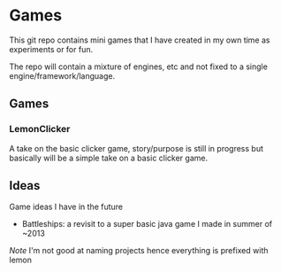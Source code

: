 # Games

This git repo contains mini games that I have created in my own time as experiments or for fun.

The repo will contain a mixture of engines, etc and not fixed to a single engine/framework/language.

## Games

### LemonClicker

A take on the basic clicker game, story/purpose is still in progress but basically will be a simple take on a basic clicker game.


## Ideas
Game ideas I have in the future

- Battleships: a revisit to a super basic java game I made in summer of ~2013

*Note*
I'm not good at naming projects hence everything is prefixed with lemon